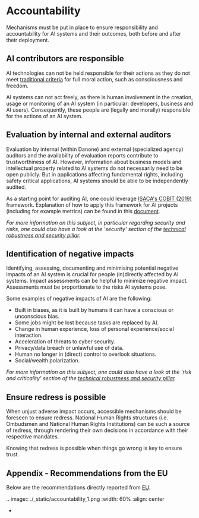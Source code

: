 # Accountability
Mechanisms must be put in place to ensure responsibility and accountability for AI systems and their outcomes, both before and after their deployment.

## AI contributors are responsible
AI technologies can not be held responsible for their actions as they do not meet <a href="https://link.springer.com/article/10.1007%2Fs13347-017-0285-z#Sec10">traditional criteria</a> for full moral action, such as consciousness and freedom. 

AI systems can not act freely, as there is human involvement in the creation, usage or monitoring of an AI system (in particular: developers, business and AI users). Consequently, these people are (legally and morally) responsible for the actions of an AI system.

## Evaluation by internal and external auditors
Evaluation by internal (within Danone) and external (specialized agency) auditors and the availability of evaluation reports contribute to trustworthiness of AI. However, information about business models and intellectual property related to AI systems do not necessarily need to be open publicly. But in applications affecting fundamental rights, including safety critical applications, AI systems should be able to be independently audited.

As a starting point for auditing AI, one could leverage [ISACA's COBIT (2019)](https://community.mis.temple.edu/mis5203sec001sp2019/files/2019/01/COBIT-2019-Framework-Introduction-and-Methodology_res_eng_1118.pdf) framework. Explanation of how to apply this framework for AI projects (including for example metrics) can be found in this [document](https://ec.europa.eu/futurium/en/system/files/ged/auditing-artificial-intelligence.pdf).

<i> For more information on this subject, in particular regarding security and risks, one could also have a look at the 'security' section of the <a href="https://danone.github.io/daai.trustworthy-ai/robustnesssafety.html">technical robustness and security pillar</a>. </i>

## Identification of negative impacts
Identifying, assessing, documenting and minimising potential negative impacts of an AI system is crucial for people (in)directly affected by AI systems. Impact assessments can be helpful to minimize negative impact. Assessments must be proportionate to the risks AI systems pose.

Some examples of negative impacts of AI are the following:
- Built in biases, as it is built by humans it can have a conscious or unconscious bias.
- Some jobs might be lost because tasks are replaced by AI. 
- Change in human experience, loss of personal experience/social interaction.
- Acceleration of threats to cyber security.
- Privacy/data breach or unlawful use of data.
- Human no longer in (direct) control to overlook situations.
- Social/wealth polarization.

<i> For more information on this subject, one could also have a look at the 'risk and criticality' section of the <a href="https://danone.github.io/daai.trustworthy-ai/robustnesssafety.html">technical robustness and security pillar</a>. </i>

## Ensure redress is possible
When unjust adverse impact occurs, accessible mechanisms should be foreseen to ensure redress. National Human Rights structures (i.e. Ombudsmen and National Human Rights Institutions) can be such a source of redress, through rendering their own decisions in accordance with their respective mandates. 

Knowing that redress is possible when things go wrong is key to ensure trust.

## Appendix - Recommendations from the EU
Below are the recommendations directly reported from [EU](https://digital-strategy.ec.europa.eu/en/library/ethics-guidelines-trustworthy-ai).

.. image:: ./_static/accountability_1.png
    :width: 60%
    :align: center

-